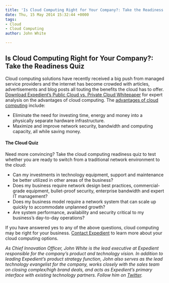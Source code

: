 ```yaml
---
title: 'Is Cloud Computing Right for Your Company?: Take the Readiness Quiz'
date: Thu, 15 May 2014 15:32:44 +0000
tags:
- Cloud
- Cloud Computing
author: John White

---
```

## Is Cloud Computing Right for Your Company?: Take the Readiness Quiz

Cloud computing solutions have recently received a big push from managed service providers and the internet has become crowded with articles, advertisements and blog posts all touting the benefits the cloud has to offer. [Download Expedient’s Public Cloud vs. Private Cloud Whitepaper](http://bit.ly/13wTtS4) for expert analysis on the advantages of cloud computing. The [advantages of cloud computing](https://www.expedient.com/exploring-the-why-of-the-cloud/ "Exploring the ‘Why’ of the Cloud") include:

* Eliminate the need for investing time, energy and money into a physically separate hardware infrastructure.
* Maximize and improve network security, bandwidth and computing capacity, all while saving money.

#### The Cloud Quiz

Need more convincing? Take the cloud computing readiness quiz to test whether you are ready to switch from a traditional network environment to the cloud:

* Can my investments in technology equipment, support and maintenance be better utilized in other areas of the business?
* Does my business require network design best practices, commercial-grade equipment, bullet-proof security, enterprise bandwidth and expert IT management?
* Does my business model require a network system that can scale up quickly to accommodate unplanned growth?
* Are system performance, availability and security critical to my business’s day-to-day operations?

If you have answered yes to any of the above questions, cloud computing may be right for your business. [Contact Expedient](https://www.expedient.com/support/ "Support") to learn more about your cloud computing options.

_As Chief Innovation Officer, John White is the lead executive at Expedient responsible for the company’s product and technology vision. In addition to leading Expedient’s product strategy function, John also serves as the lead technology evangelist for the company, works closely with the sales team on closing complex/high brand deals, and acts as Expedient’s primary interface with existing technology partners. Follow him on_ [_Twitter_](https://twitter.com/johna_white)_._